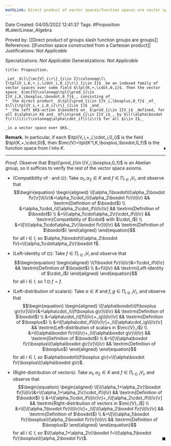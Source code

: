 ```yaml
---
mathLink: Direct product of vector spaces/function spaces are vector spaces
---
```


<div class="topSpace"></div>

Date Created: 04/05/2022 12:41:37
Tags: #Proposition #Later/Linear_Algebra

Proved by: [[Direct product of groups slash function groups are groups]]
References: [[Function space constructed from a Cartesian product]]
Justifications: _Not Applicable_

Specializations: _Not Applicable_
Generalizations: _Not Applicable_

``` ad-Proposition
title: Proposition.

_Let_ $\l\{\mc{V}_i\r\}_{i\in I}\coloneqq\l\{\tpl{V_i,K,+_i,\cdot_i,0_i}\r\}_{i\in I}$ _be an indexed family of vector spaces over some field $\tpl{K,+,\cdot,0,1}$. Then the vector space_ $\mc{V}\coloneqq\tpl{\prod_{i\in I}V_i,K,\boxplus,\boxdot,0_f}$_, consisting of_
* _the direct product_ $\tpl{\prod_{i\in I}V_i,\boxplus,0_f}$ _of_ $\l\{\tpl{V_i,+_i,0_i}\r\}_{i\in I}$ _and_
* _the left $K$-action $\boxdot$ on_ $\prod_{i\in I}V_i$ _defined, for all $\alpha\in K$ and_ $f\in\prod_{i\in I}V_i$_, by $\l(\alpha\boxdot f\r)\l(i\r)\coloneqq\alpha\cdot_if\l(i\r)$ for all $i\in I$,_

_is a vector space over $K$._

```

**Remark.** In particular, if each $\tpl{V_i,+_i,\cdot_i,0_i}$ is the field $\tpl{K,+,\cdot,0}$, then $\mc{V}=\tpl{K^I,K,\boxplus,\boxdot,0_f}$ is the function space from $I$ into $K$.<span style="float:right;">$\blacklozenge$</span>

---

_Proof_. Observe that $\tpl{\prod_{i\in I}V_i,\boxplus,0_f}$ is an Abelian group, so it suffices to verify the rest of the vector space axioms.
* (Compatibility of $\cdot$ and $\boxdot$): Take $\alpha_1,\alpha_2\in K$ and $f\in\prod_{i\in I}V_i$, and observe that
$$\begin{equation}
    \begin{aligned}
        \l[\alpha_1\boxdot\l(\alpha_2\boxdot f\r)\r]\l(i\r)&=\alpha_1\cdot_i\l(\alpha_2\boxdot f\r)\l(i\r) && \textrm{Definition of $\boxdot$} \\
        &=\alpha_1\cdot_i\l[\alpha_2\cdot_if\l(i\r)\r] && \textrm{Definition of $\boxdot$} \\
        &=\l(\alpha_1\cdot\alpha_2\r)\cdot_if\l(i\r) && \textrm{Compatibility of $\cdot$ with $\cdot_i$} \\
        &=\l[\l(\alpha_1\cdot\alpha_2\r)\boxdot f\r]\l(i\r) && \textrm{Definition of $\boxdot$}
    \end{aligned}
\end{equation}$$
for all $i\in I$, so $\alpha_1\boxdot\l(\alpha_2\boxdot f\r)=\l(\alpha_1\cdot\alpha_2\r)\boxdot f$.

* (Left-identity of $\boxdot$): Take $f\in\prod_{i\in I}V_i$ and observe that
$$\begin{equation}
    \begin{aligned}
        \l(1\boxdot f\r)\l(i\r)&=1\cdot_if\l(i\r) && \textrm{Definition of $\boxdot$} \\
        &=f\l(i\r) && \textrm{Left-identity of $\cdot_i$}
    \end{aligned}
\end{equation}$$
for all $i\in I$, so $1\boxdot f=f$.
* (Left-distribution of scalars): Take $\alpha\in K$ and $f,g\in\prod_{i\in I}V_i$, and observe that
$$\begin{equation}
    \begin{aligned}
        \l[\alpha\boxdot\l(f\boxplus g\r)\r]\l(i\r)&=\alpha\cdot_i\l(f\boxplus g\r)\l(i\r) && \textrm{Definition of $\boxdot$} \\
        &=\alpha\cdot_i\l[f\l(i\r)+_ig\l(i\r)\r] && \textrm{Definition of $\boxplus$} \\
        &=\l[\alpha\cdot_if\l(i\r)\r]+_i\l[\alpha\cdot_ig\l(i\r)\r] && \textrm{Left-distribution of scalars in $\mc{V}_i$} \\
        &=\l(\alpha\boxdot f\r)\l(i\r)+_i\l(\alpha\boxdot g\r)\l(i\r) && \textrm{Definition of $\boxdot$} \\
        &=\l[\l(\alpha\boxdot f\r)\boxplus\l(\alpha\boxdot g\r)\r]\l(i\r) && \textrm{Definition of $\boxplus$}
    \end{aligned}
\end{equation}$$
for all $i\in I$, so $\alpha\boxdot\l(f\boxplus g\r)=\l(\alpha\boxdot f\r)\boxplus\l(\alpha\boxdot g\r)$.
* (Right-distribution of vectors): Take $\alpha_1,\alpha_2\in K$ and $f\in\prod_{i\in I}V_i$, and observe that
$$\begin{equation}
    \begin{aligned}
        \l[\l(\alpha_1+\alpha_2\r)\boxdot f\r]\l(i\r)&=\l(\alpha_1+\alpha_2\r)\cdot_if\l(i\r) && \textrm{Definition of $\boxdot$} \\
        &=\l[\alpha_1\cdot_if\l(i\r)\r]+_i\l[\alpha_2\cdot_if\l(i\r)\r] && \textrm{Right-distribution of vectors in $\mc{V}_i$} \\
        &=\l[\l(\alpha_1\boxdot f\r)\l(i\r)\r]+_i\l[\l(\alpha_2\boxdot f\r)\l(i\r)\r] && \textrm{Definition of $\boxdot$} \\
        &=\l[\l(\alpha_1\boxdot f\r)\boxplus\l(\alpha_2\boxdot f\r)\r]\l(i\r) && \textrm{Definition of $\boxplus$}
    \end{aligned}
\end{equation}$$
for all $i\in I$, so $\l(\alpha_1+\alpha_2\r)\boxdot f=\l(\alpha_1\boxdot f\r)\boxplus\l(\alpha_2\boxdot f\r)$.<span style="float:right;">$\blacksquare$</span>

